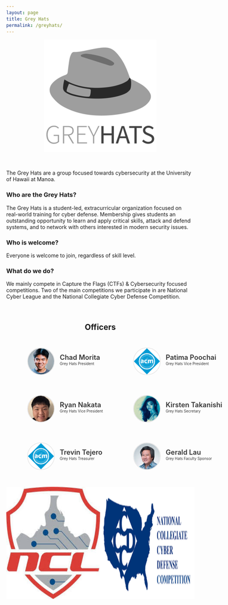 ```yaml
---
layout: page
title: Grey Hats
permalink: /greyhats/
---
```


<center>
	<figure class="full">
	  <img height="300px" width="300px" src="/assets/img/logos/greyhats.png" title="Grey Hats Logo" alt="Grey Hats Logo">
	</figure>
</center>
<br>

The Grey Hats are a group focused towards cybersecurity at the University of Hawaii at Manoa.

### Who are the Grey Hats?

The Grey Hats is a student-led, extracurricular organization focused on real-world training for cyber defense. Membership gives students an outstanding opportunity to learn and apply critical skills, attack and defend systems, and to network with others interested in modern security issues.

### Who is welcome?

Everyone is welcome to join, regardless of skill level. 

### What do we do?

We mainly compete in Capture the Flags (CTFs) & Cybersecurity focused competitions. Two of the main competitions we participate in are National Cyber League and the National Collegiate Cyber Defense Competition. 

<br>

<center>
	<h2>Officers</h2>
</center>

<style>
	#officers-container {
		width: 130%;
		max-width: 900px;
		padding: 0 20px;
		box-sizing: border-box;
		margin: auto;
		text-align: center;
	}	
	#officers-container .officer {
		width: 280px;
		height: 100px;
		display: inline-block;
		color: #333;
		text-align: left;
		transition: transform .1s;
	}
	#officers-container .officer img {
		margin: 25px 10px;
		height: 70px;
		width: 70px;
		border: 2px solid #eaeaea;
		display: inline-block;
		border-radius: 50%;
	}
	#officers-container .officer .info {
		display: inline-block;
		vertical-align: top;
		width: 180px;
	}
	#officers-container .officer .info h2 {
		margin: 0;
		padding: 0;
		margin-top: 35px;
		font-weight: 600;
		display: inline-block;
		font-size: 1.3em;
		line-height: 1.8em;
		/* Font-Family Missing */
	}
	#officers-container .officer .info p {
		display: inline-block;
	 	/* Font-Family Missing */
	 	margin: 0;
	 	margin-top: -5px;
	 	font-size: .7em;
	 	vertical-align: top;
	}
</style>

<div id="officers-container">
	<div class="officer">
			<img src="/assets/img/officers/chadmmm.jpg" alt="Chad Morita">
  		<div class="info">
  			<h2>Chad Morita</h2>
  			<br>
  			<p>Grey Hats President</p>
		</div>
	</div>
  <div class="officer">
    <img src="/assets/img/officers/placehold.png" alt="Patima Poochai">
    	<div class="info">
    		<h2>Patima Poochai</h2>
    		<br>
    		<p>Grey Hats Vice President</p>
    	</div>
    </div>
  <div class="officer">
    <img src="/assets/img/officers/rknakata.jpg" alt="Ryan Nakata">
    <div class="info">
     	<h2>Ryan Nakata</h2>
     	<br>
     	<p>Grey Hats Vice President</p>
   </div>
  </div>
  <div class="officer">
		<img src="/assets/img/officers/khtakani.jpg" alt="Kirsten Takanishi">
		<div class="info">
			<h2>Kirsten Takanishi</h2>
			<br>
			<p>Grey Hats Secretary</p>
		</div>
	</div>
	<div class="officer">
		<img src="/assets/img/officers/placehold.png" alt="Trevin Tejero">
		<div class="info">
			<h2>Trevin Tejero</h2>
			<br>
			<p>Grey Hats Treasurer</p>
		</div>
    </div>
	<div class="officer">
		<img src="/assets/img/officers/glau.jpeg" alt="Gerald Lau">
		<div class="info">
			<h2>Gerald Lau</h2>
			<br>
			<p>Grey Hats Faculty Sponsor</p>
		</div>
	</div>
</div>
<br>

<center>
	<style>
		.column {
			float: left;
			width: 50%;
		}
		.row:after {
			content: "";
			display: table;
			clear: both;
		}
	</style>
	<div class="row">
		<div class="column">
			<img height="300px" width="300px" src="/assets/img/logos/ncl.jpeg" title="National Cyber League Logo" alt="National Cyber League Logo">
		</div>
		<div class="column">
			<img height="300px" width="300px" src="/assets/img/logos/ccdc.png" title="CCDC Logo" alt="CCDC Logo">
		</div>
	</div>
</center>
